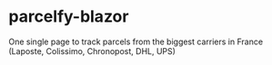 # parcelfy-blazor
One single page to track parcels from the biggest carriers in France (Laposte, Colissimo, Chronopost, DHL, UPS)
